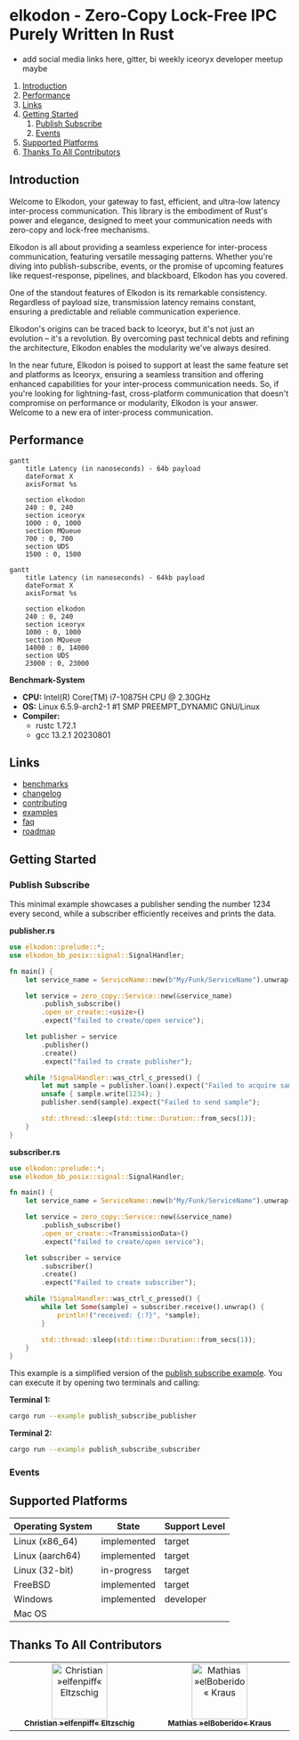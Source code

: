 # elkodon - Zero-Copy Lock-Free IPC Purely Written In Rust

- add social media links here, gitter, bi weekly iceoryx developer meetup maybe

 1. [Introduction](#introduction)
 2. [Performance](#performance)
 3. [Links](#links)
 4. [Getting Started](#getting-started)
    1. [Publish Subscribe](#publish-subscribe)
    2. [Events](#events)
 5. [Supported Platforms](#supported-platforms)
 6. [Thanks To All Contributors](#thanks-to-all-contributors)

## Introduction

Welcome to Elkodon, your gateway to fast, efficient, and ultra-low latency inter-process communication. This library is the embodiment of Rust's power and elegance, designed to meet your communication needs with zero-copy and lock-free mechanisms.

Elkodon is all about providing a seamless experience for inter-process communication, featuring versatile messaging patterns. Whether you're diving into publish-subscribe, events, or the promise of upcoming features like request-response, pipelines, and blackboard, Elkodon has you covered.

One of the standout features of Elkodon is its remarkable consistency. Regardless of payload size, transmission latency remains constant, ensuring a predictable and reliable communication experience.

Elkodon's origins can be traced back to Iceoryx, but it's not just an evolution – it's a revolution. By overcoming past technical debts and refining the architecture, Elkodon enables the modularity we've always desired.

In the near future, Elkodon is poised to support at least the same feature set and platforms as Iceoryx, ensuring a seamless transition and offering enhanced capabilities for your inter-process communication needs. So, if you're looking for lightning-fast, cross-platform communication that doesn't compromise on performance or modularity, Elkodon is your answer. Welcome to a new era of inter-process communication.

## Performance

```mermaid
gantt
    title Latency (in nanoseconds) - 64b payload
    dateFormat X
    axisFormat %s

    section elkodon
    240 : 0, 240
    section iceoryx
    1000 : 0, 1000
    section MQueue
    700 : 0, 700
    section UDS
    1500 : 0, 1500
```

```mermaid
gantt
    title Latency (in nanoseconds) - 64kb payload
    dateFormat X
    axisFormat %s

    section elkodon
    240 : 0, 240
    section iceoryx
    1000 : 0, 1000
    section MQueue
    14000 : 0, 14000
    section UDS
    23000 : 0, 23000
```

**Benchmark-System**

- **CPU:** Intel(R) Core(TM) i7-10875H CPU @ 2.30GHz
- **OS:** Linux 6.5.9-arch2-1 #1 SMP PREEMPT_DYNAMIC GNU/Linux
- **Compiler:**
  - rustc 1.72.1
  - gcc 13.2.1 20230801

## Links

- [benchmarks](benchmarks/README.md)
- [changelog](CHANGELOG.md)
- [contributing](CONTRIBUTING.md)
- [examples](examples/README.md)
- [faq](FAQ.md)
- [roadmap](ROADMAP.md)

## Getting Started

### Publish Subscribe

This minimal example showcases a publisher sending the number 1234 every second,
while a subscriber efficiently receives and prints the data.

**publisher.rs**

```rust
use elkodon::prelude::*;
use elkodon_bb_posix::signal::SignalHandler;

fn main() {
    let service_name = ServiceName::new(b"My/Funk/ServiceName").unwrap();

    let service = zero_copy::Service::new(&service_name)
        .publish_subscribe()
        .open_or_create::<usize>()
        .expect("failed to create/open service");

    let publisher = service
        .publisher()
        .create()
        .expect("failed to create publisher");

    while !SignalHandler::was_ctrl_c_pressed() {
        let mut sample = publisher.loan().expect("Failed to acquire sample");
        unsafe { sample.write(1234); }
        publisher.send(sample).expect("Failed to send sample");

        std::thread::sleep(std::time::Duration::from_secs(1));
    }
}

```

**subscriber.rs**

```rust
use elkodon::prelude::*;
use elkodon_bb_posix::signal::SignalHandler;

fn main() {
    let service_name = ServiceName::new(b"My/Funk/ServiceName").unwrap();

    let service = zero_copy::Service::new(&service_name)
        .publish_subscribe()
        .open_or_create::<TransmissionData>()
        .expect("failed to create/open service");

    let subscriber = service
        .subscriber()
        .create()
        .expect("Failed to create subscriber");

    while !SignalHandler::was_ctrl_c_pressed() {
        while let Some(sample) = subscriber.receive().unwrap() {
            println!("received: {:?}", *sample);
        }

        std::thread::sleep(std::time::Duration::from_secs(1));
    }
}
```

This example is a simplified version of the
[publish subscribe example](examples/examples/publish_subscribe/). You can
execute it by opening two terminals and calling:

**Terminal 1:**

```sh
cargo run --example publish_subscribe_publisher
```

**Terminal 2:**

```sh
cargo run --example publish_subscribe_subscriber
```

### Events

## Supported Platforms

| Operating System | State | Support Level |
|------------------|-------|---------------|
| Linux (x86_64)   | implemented | target |
| Linux (aarch64)  | implemented | target |
| Linux (32-bit)   | in-progress | target |
| FreeBSD          | implemented | target |
| Windows          | implemented | developer |
| Mac OS

## Thanks To All Contributors

<!-- prettier-ignore-start -->
<!-- markdownlint-disable -->

<table>
  <tbody>
    <tr>
      <td align="center" valign="top" width="14.28%">
          <a href="https://github.com/elfenpiff">
          <img src="https://avatars.githubusercontent.com/u/56729169" width="100px;" alt="Christian »elfenpiff« Eltzschig"/><br />
          <sub><b>Christian »elfenpiff« Eltzschig</b></sub></a></td>
      <td align="center" valign="top" width="14.28%">
          <a href="https://github.com/elboberido">
          <img src="https://avatars.githubusercontent.com/u/56729607" width="100px;" alt="Mathias »elBoberido« Kraus"/><br />
          <sub><b>Mathias »elBoberido« Kraus</b></sub></a></td>
    </tr>
  </tbody>
</table>

<!-- markdownlint-restore -->
<!-- prettier-ignore-end -->
